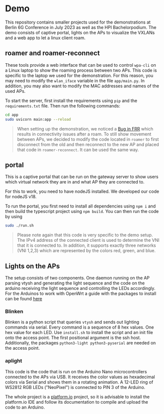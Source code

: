 # Demo

This repository contains smaller projects used for the demonstrations at Berlin 6G Conference in July 2023 as well as the HPI Bachelorpodium. The demo consists of captive portal, lights on the APs to visualize the VXLANs and a web app to let a linux client roam.

## roamer and roamer-reconnect

These tools provide a web interface that can be used to control `wpa-cli` on a Linux laptop to show the roaming process between two APs.
This code is specific to the laptop we used for the demonstration. For this reason, you may need to modify the `wlan_iface` variable in the file `app/main.py`.
In addition, you may also want to modify the MAC addresses and names of the used APs.

To start the server, first install the requirements using `pip` and the `requirements.txt` file.
Then run the following commands:

```bash
cd app
sudo uvicorn main:app --reload
```

> When setting up the demonstration, we noticed a [Bug in FRR](https://github.com/FRRouting/frr/issues/13973) which results in connectivity issues after a roam.
> To still show movement between APs, we decided to modify the code located in `roamer` to first disconnect from the old and then reconnect to the new AP and placed that code in `roamer-reconnect`. It can be used the same way.

## portal

This is a captive portal that can be run on the gateway server to show users which virtual network they are in and what AP they are connected to.

For this to work, you need to have nodeJS installed. We developed our code for nodeJS v18. 

To run the portal, you first need to install all dependencies using `npm i` and then build the typescript project using `npm build`.
You can then run the code by using

```bash
sudo ./run.sh
```

> Please note again that this code is very specific to the demo setup.
> The IPv4 address of the connected client is used to determine the VNI that it is connected to.
> In addition, it supports exactly three networks (VNI 1,2,3) which are represented by the colors red, green, and blue.

## Lights on the APs

The setup consists of two components. One daemon running on the AP parsing vtysh and generating the light sequence and the code on the arduino receiving the light sequence and controlling the LEDs accordingly. For the Arduinos to work with OpenWrt a guide with the packages to install can be found [here](https://openwrt.org/docs/guide-user/advanced/arduino)

### Blinken

Blinken is a python script that queries `vtysh` and sends out lighting commands via serial. Every command is a sequence of 8 hex values. One hex value for each LED. Use `install.sh` to install the script and an init file onto the access point. The first positional argument is the ssh host. Additionally, the packages `python3-light python3-pyserial` are needed on the access point.

### aplight

This code is the code that is run on the Arduino Nano microcontrollers connected to the APs via USB.
It receives the color values as hexadecimal colors via Serial and shows them in a rotating animation.
A 12-LED ring of WS2812 RGB LEDs ("NeoPixel") is connected to PIN 3 of the Arduino.

The whole project is a [platform.io](https://platformio.org/) project, so it is advisable to install the platform.io IDE and follow its documentation to compile and upload the code to an Arduino.
